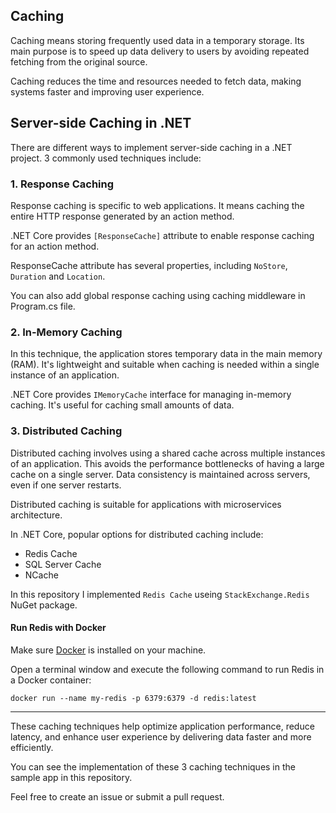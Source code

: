 ## Caching

Caching means storing frequently used data in a temporary storage. Its main purpose is to speed up data delivery to users by avoiding repeated fetching from the original source.

Caching reduces the time and resources needed to fetch data, making systems faster and improving user experience.

## Server-side Caching in .NET

There are different ways to implement server-side caching in a .NET project. 3 commonly used techniques include:

### 1. Response Caching

Response caching is specific to web applications. It means caching the entire HTTP response generated by an action method.

.NET Core provides `[ResponseCache]` attribute to enable response caching for an action method.

ResponseCache attribute has several properties, including `NoStore`, `Duration` and `Location`.

You can also add global response caching using caching middleware in Program.cs file.

### 2. In-Memory Caching

In this technique, the application stores temporary data in the main memory (RAM). It's lightweight and suitable when caching is needed within a single instance of an application.

.NET Core provides `IMemoryCache` interface for managing in-memory caching. It's useful for caching small amounts of data.

### 3. Distributed Caching

Distributed caching involves using a shared cache across multiple instances of an application. This avoids the performance bottlenecks of having a large cache on a single server. Data consistency is maintained across servers, even if one server restarts.

Distributed caching is suitable for applications with microservices architecture.

In .NET Core, popular options for distributed caching include:

- Redis Cache
- SQL Server Cache
- NCache
  
In this repository I implemented `Redis Cache` useing `StackExchange.Redis` NuGet package.


#### Run Redis with Docker

Make sure [Docker](https://docs.docker.com/get-docker/) is installed on your machine.

Open a terminal window and execute the following command to run Redis in a Docker container:

```
docker run --name my-redis -p 6379:6379 -d redis:latest
```



---
These caching techniques help optimize application performance, reduce latency, and enhance user experience by delivering data faster and more efficiently.

You can see the implementation of these 3 caching techniques in the sample app in this repository.


Feel free to create an issue or submit a pull request.

